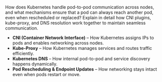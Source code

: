 How does Kubernetes handle pod-to-pod communication across nodes, and what mechanisms ensure that a pod can always reach another pod, even when rescheduled or replaced? Explain in detail how CNI plugins, kube-proxy, and DNS resolution work together to maintain seamless communication.
- **CNI (Container Network Interface)** – How Kubernetes assigns IPs to pods and enables networking across nodes.
- **Kube-Proxy** – How Kubernetes manages services and routes traffic efficiently.
- **Kubernetes DNS** – How internal pod-to-pod and service discovery happens dynamically.
- **Pod Rescheduling & Endpoint Updates** – How networking stays intact even when pods restart or move.
